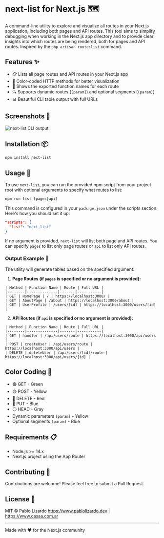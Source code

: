 # next-list for Next.js 🗺️

A command-line utility to explore and visualize all routes in your Next.js application, including both pages and API routes. This tool aims to simplify debugging when working in the Next.js app directory and to provide clear insights into which routes are being rendered, both for pages and API routes. Inspired by the `php artisan route:list` command.

## Features ✨

- 📋 Lists all page routes and API routes in your Next.js app
- 🎨 Color-coded HTTP methods for better visualization
- 📝 Shows the exported function names for each route
- 🔍 Supports dynamic routes (`[param]`) and optional segments (`(param)`)
- 📊 Beautiful CLI table output with full URLs

## Screenshots 📸

![next-list CLI output](https://imgur.com/a/3ZzqjUl)

## Installation 📦

```bash
npm install next-list
```

## Usage 🚀

To use `next-list`, you can run the provided npm script from your project root with optional arguments to specify what routes to list:

```bash
npm run list [pages|api]
```

This command is configured in your `package.json` under the scripts section. Here's how you should set it up:

```json
"scripts": {
  "list": "next-list"
}
```

If no argument is provided, `next-list` will list both page and API routes. You can specify `pages` to list only page routes or `api` to list only API routes.

### Output Example 📄

The utility will generate tables based on the specified argument:

1. **Page Routes (if `pages` is specified or no argument is provided):**

```
| Method | Function Name | Route | Full URL |
|--------|--------------|-------|-----------|
| GET | HomePage | / | https://localhost:3000/ |
| GET | AboutPage | /about | https://localhost:3000/about |
| GET | UserProfile | /users/[id] | https://localhost:3000/users/[id] |
```

2. **API Routes (if `api` is specified or no argument is provided):**

```
| Method | Function Name | Route | Full URL |
|--------|--------------|-------|-----------|
| GET | handler | /api/users/route | https://localhost:3000/api/users |
| POST | createUser | /api/users/route | https://localhost:3000/api/users |
| DELETE | deleteUser | /api/users/[id]/route | https://localhost:3000/api/users/[id] |
```

## Color Coding 🎨

- 🟢 GET - Green
- 🟡 POST - Yellow
- 🔴 DELETE - Red
- 🔵 PUT - Blue
- ⚪ HEAD - Gray
- Dynamic parameters `[param]` - Yellow
- Optional segments `(param)` - Blue

## Requirements 📋

- Node.js >= 14.x
- Next.js project using the App Router

## Contributing 🤝

Contributions are welcome! Please feel free to submit a Pull Request.

## License 📄

MIT © Pablo Lizardo
https://www.pablolizardo.dev | https://www.casaa.com.ar

---

Made with ❤️ for the Next.js community
